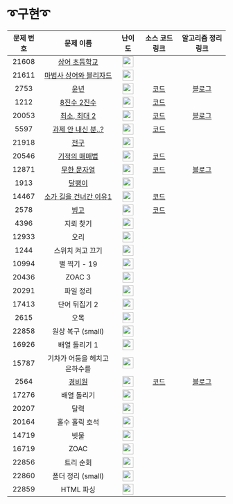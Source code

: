 # ➰구현➰

문제 번호 | 문제 이름 | 난이도 | 소스 코드 링크 | 알고리즘 정리 링크
:---:|:---:|:---:|:---:|:---:
21608 | [상어 초등학교](https://www.acmicpc.net/problem/21608) | <img height="25px" width="25px" src="https://static.solved.ac/tier_small/10.svg"/> |
21611 | [마법사 상어와 블리자드](https://www.acmicpc.net/problem/21611) | <img height="25px" width="25px" src="https://static.solved.ac/tier_small/15.svg"/> |
2753 | [윤년](https://www.acmicpc.net/problem/2753) | <img height="25px" width="25px" src="https://static.solved.ac/tier_small/2.svg"/> | [코드](https://github.com/ap3334/baekjoon/blob/main/%EA%B5%AC%ED%98%84/2753.cpp) | [블로그](https://velog.io/@ap3334/%EB%B0%B1%EC%A4%80-C-2753.-%EC%9C%A4%EB%85%84)
1212 | [8진수 2진수](https://www.acmicpc.net/problem/1212) | <img height="25px" width="25px" src="https://static.solved.ac/tier_small/3.svg"/> | [코드](https://github.com/ap3334/baekjoon/blob/main/%EA%B5%AC%ED%98%84/1212.cpp)
20053 | [최소, 최대 2](https://www.acmicpc.net/problem/20053) | <img height="25px" width="25px" src="https://static.solved.ac/tier_small/3.svg"/> | [코드](https://github.com/ap3334/baekjoon/blob/main/%EA%B5%AC%ED%98%84/20053.cpp) | [블로그](https://velog.io/@ap3334/%EB%B0%B1%EC%A4%80-C-20053.-%EC%B5%9C%EC%86%8C-%EC%B5%9C%EB%8C%802)
5597 | [과제 안 내신 분..?](https://www.acmicpc.net/problem/5597) | <img height="25px" width="25px" src="https://static.solved.ac/tier_small/4.svg"/> | [코드](https://github.com/ap3334/baekjoon/blob/main/%EA%B5%AC%ED%98%84/5597.cpp)
21918 | [전구](https://www.acmicpc.net/problem/21918) | <img height="25px" width="25px" src="https://static.solved.ac/tier_small/4.svg"/> |
20546 | [기적의 매매법](https://www.acmicpc.net/problem/20546) | <img height="25px" width="25px" src="https://static.solved.ac/tier_small/5.svg"/> | [코드](https://github.com/ap3334/baekjoon/blob/main/%EA%B5%AC%ED%98%84/20546.cpp)
12871 | [무한 문자열](https://www.acmicpc.net/problem/12871) | <img height="25px" width="25px" src="https://static.solved.ac/tier_small/6.svg"/> | [코드](https://github.com/ap3334/baekjoon/blob/main/%EA%B5%AC%ED%98%84/12871.cpp) | [블로그](https://velog.io/@ap3334/%EB%B0%B1%EC%A4%80-C-12871.-%EB%AC%B4%ED%95%9C-%EB%AC%B8%EC%9E%90%EC%97%B4)
1913 | [달팽이](https://www.acmicpc.net/problem/1913) | <img height="25px" width="25px" src="https://static.solved.ac/tier_small/6.svg"/> |
14467 | [소가 길을 건너간 이유1](https://www.acmicpc.net/problem/14467) | <img height="25px" width="25px" src="https://static.solved.ac/tier_small/6.svg"/> | [코드](https://github.com/ap3334/baekjoon/blob/main/%EA%B5%AC%ED%98%84/14467.cpp)
2578 | [빙고](https://www.acmicpc.net/problem/2578) | <img height="25px" width="25px" src="https://static.solved.ac/tier_small/6.svg"/> | [코드](https://github.com/ap3334/baekjoon/blob/main/%EA%B5%AC%ED%98%84/2578.cpp)
4396 | 지뢰 찾기 | <img height="25px" width="25px" src="https://static.solved.ac/tier_small/6.svg"/> |
12933 | 오리 | <img height="25px" width="25px" src="https://static.solved.ac/tier_small/7.svg"/> |
1244 | 스위치 켜고 끄기 | <img height="25px" width="25px" src="https://static.solved.ac/tier_small/7.svg"/> |
10994 | 별 찍기 - 19 | <img height="25px" width="25px" src="https://static.solved.ac/tier_small/7.svg"/> |
20436 | ZOAC 3 | <img height="25px" width="25px" src="https://static.solved.ac/tier_small/7.svg"/> |
20291 | 파일 정리 | <img height="25px" width="25px" src="https://static.solved.ac/tier_small/8.svg"/> |
17413 | 단어 뒤집기 2 | <img height="25px" width="25px" src="https://static.solved.ac/tier_small/8.svg"/> |
2615 | 오목 | <img height="25px" width="25px" src="https://static.solved.ac/tier_small/8.svg"/> |
22858 | 원상 복구 (small) | <img height="25px" width="25px" src="https://static.solved.ac/tier_small/8.svg"/> |
16926 | 배열 돌리기 1 | <img height="25px" width="25px" src="https://static.solved.ac/tier_small/9.svg"/> |
15787 | 기차가 어둠을 헤치고 은하수를 | <img height="25px" width="25px" src="https://static.solved.ac/tier_small/9.svg"/> |
2564 | [경비원](https://www.acmicpc.net/problem/2564) | <img height="25px" width="25px" src="https://static.solved.ac/tier_small/10.svg"/> | [코드](https://github.com/ap3334/baekjoon/blob/main/%EA%B5%AC%ED%98%84/2564.cpp) | [블로그](https://velog.io/@ap3334/%EB%B0%B1%EC%A4%80-C-2564.-%EA%B2%BD%EB%B9%84%EC%9B%90)
17276 | 배열 돌리기 | <img height="25px" width="25px" src="https://static.solved.ac/tier_small/10.svg"/> |
20207 | 달력 | <img height="25px" width="25px" src="https://static.solved.ac/tier_small/10.svg"/> |
20164 | 홀수 홀릭 호석 | <img height="25px" width="25px" src="https://static.solved.ac/tier_small/11.svg"/> |
14719 | 빗물 | <img height="25px" width="25px" src="https://static.solved.ac/tier_small/11.svg"/> |
16719 | ZOAC | <img height="25px" width="25px" src="https://static.solved.ac/tier_small/11.svg"/> |
22856 | 트리 순회 | <img height="25px" width="25px" src="https://static.solved.ac/tier_small/12.svg"/> |
22860 | 폴더 정리 (small) | <img height="25px" width="25px" src="https://static.solved.ac/tier_small/13.svg"/> |
22859 | HTML 파싱 |<img height="25px" width="25px" src="https://static.solved.ac/tier_small/13.svg"/> |
